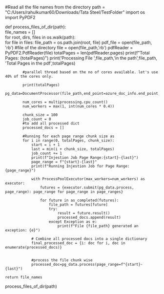 #Read all the file names from the directory
path = "C:/Users/rahulkumar60/Downloads/Tata Steel/TestFolder"
import os  
import PyPDF2  
  
def process_files_of_dir(path):  
    file_names = []  
    for root, dirs, files in os.walk(path):  
        for file in files:
            file_path = os.path.join(root, file)
            pdf_file = open(file_path, 'rb')
            #file of the directory
            file = open(file_path,'rb')
            pdfReader = PyPDF2.PdfReader(file)
            totalPages = len(pdfReader.pages)
            print(f"Total Pages: {totalPages}")
            print('Processing File ',file_path,'in the path',file_path, 'Total Pages in the pdf',totalPages)
            
            #parallel thread based on the no of cores available. let's use 40% of the cores only.  
            
            print(totalPages)
            pg_data=DocumentProcessor(file_path,end_point=azure_doc_info.end_point,api_key=azure_doc_info.api_key)

            num_cores = multiprocessing.cpu_count()
            num_workers = max(1, int(num_cores * 0.4))

            chunk_size = 100
            job_count = 0
            #to add all processed dict
            processed_docs = []

            #Running for each page range chunk size as
            for i in range(0, totalPages, chunk_size):  
                start = i + 1  
                last = min(i + chunk_size, totalPages)
                job_count += 1
                print(f"Injestion Job Page Range:{start}-{last}")    
                page_range = f"{start}-{last}"
                print(f"Running Injestion Job for Page Range:{page_range}")
                
                with ProcessPoolExecutor(max_workers=num_workers) as executor:
                    futures = {executor.submit(pg_data.process, page_range): page_range for page_range in page_ranges}
                    
                    for future in as_completed(futures):
                        file_path = futures[future]
                        try:
                            result = future.result()
                            processed_docs.append(result)
                        except Exception as e:
                            print(f"File {file_path} generated an exception: {e}")
            
                # Combine all processed docs into a single dictionary
                final_processed_doc = {i: doc for i, doc in enumerate(processed_docs)}
                
                
                #process the file chunk wise
                processed_doc=pg_data.process(page_range=f"{start}-{last}")
            
    return file_names  


process_files_of_dir(path)
